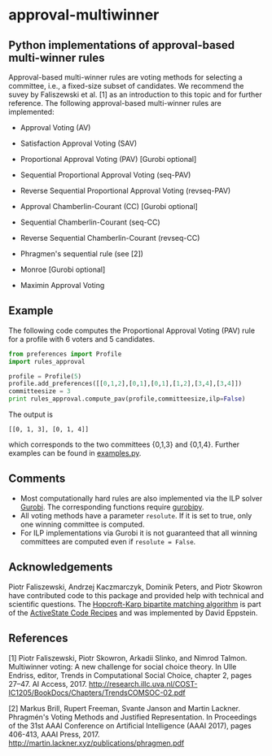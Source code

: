 # approval-multiwinner

## Python implementations of approval-based multi-winner rules

Approval-based multi-winner rules are voting methods for selecting a committee, i.e., a fixed-size subset of candidates. We recommend the suvey by Faliszewski et al. [1] as an introduction to this topic and for further reference.
The following approval-based multi-winner rules are implemented:

* Approval Voting (AV)

* Satisfaction Approval Voting (SAV)

* Proportional Approval Voting (PAV) [Gurobi optional]

* Sequential Proportional Approval Voting (seq-PAV)

* Reverse Sequential Proportional Approval Voting (revseq-PAV)

* Approval Chamberlin-Courant (CC) [Gurobi optional]

* Sequential Chamberlin-Courant (seq-CC)

* Reverse Sequential Chamberlin-Courant (revseq-CC)

* Phragmen's sequential rule (see [2])
  
* Monroe [Gurobi optional]

* Maximin Approval Voting 

## Example

The following code computes the Proportional Approval Voting (PAV) rule for a profile with 6 voters and 5 candidates.

```python
from preferences import Profile
import rules_approval

profile = Profile(5)
profile.add_preferences([[0,1,2],[0,1],[0,1],[1,2],[3,4],[3,4]])
committeesize = 3
print rules_approval.compute_pav(profile,committeesize,ilp=False)
```
The output is 
```
[[0, 1, 3], [0, 1, 4]]
```
which corresponds to the two committees {0,1,3} and {0,1,4}. Further examples can be found in [examples.py](examples.py).

## Comments

* Most computationally hard rules are also implemented via the ILP solver [Gurobi](http://www.gurobi.com/). The corresponding functions require [gurobipy](https://www.gurobi.com/documentation/8.1/quickstart_mac/the_gurobi_python_interfac.html).
* All voting methods have a parameter `resolute`. If it is set to true, only one winning committee is computed.
* For ILP implementations via Gurobi it is not guaranteed that all winning committees are computed even if `resolute = False`.


## Acknowledgements

Piotr Faliszewski, Andrzej Kaczmarczyk, Dominik Peters, and Piotr Skowron have contributed code to this package and provided help with technical and scientific questions. The [Hopcroft-Karp bipartite matching algorithm](bipartite_matching) is part of the [ActiveState Code Recipes](https://github.com/ActiveState/code) and was implemented by David Eppstein.

## References

[1] Piotr Faliszewski, Piotr Skowron, Arkadii Slinko, and Nimrod Talmon. Multiwinner voting: A
new challenge for social choice theory. In Ulle Endriss, editor, Trends in Computational Social
Choice, chapter 2, pages 27–47. AI Access, 2017. http://research.illc.uva.nl/COST-IC1205/BookDocs/Chapters/TrendsCOMSOC-02.pdf

[2] Markus Brill, Rupert Freeman, Svante Janson and Martin Lackner. Phragmén's Voting Methods and Justified Representation. In Proceedings of the 31st AAAI Conference on Artificial Intelligence (AAAI 2017), pages 406-413, AAAI Press, 2017. http://martin.lackner.xyz/publications/phragmen.pdf
